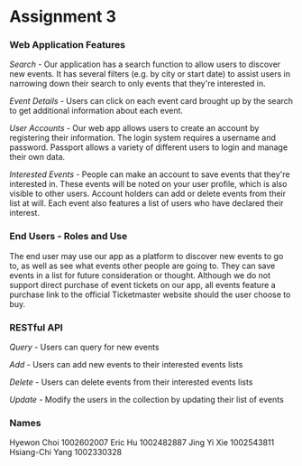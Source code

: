 # Assignment 3
### Web Application Features
*Search* - Our application has a search function to allow users to discover new events. It has several filters (e.g. by city or start date) to assist users in narrowing down their search to only events that they're interested in.

*Event Details* - Users can click on each event card brought up by the search to get additional information about each event.

*User Accounts* -
Our web app allows users to create an account by registering their information. The login system requires a username and password. Passport allows a variety of different users to login and manage their own data.

*Interested Events* - People can make an account to save events that they're interested in. These events will be noted on your user profile, which is also visible to other users. Account holders can add or delete events from their list at will. Each event also features a list of users who have declared their interest.

### End Users - Roles and Use
The end user may use our app as a platform to discover new events to go to, as well as see what events other people are going to. They can save events in a list for future consideration or thought. Although we do not support direct purchase of event tickets on our app, all events feature a purchase link to the official Ticketmaster website should the user choose to buy.

### RESTful API
*Query* - Users can query for new events

*Add* - Users can add new events to their interested events lists

*Delete* - Users can delete events from their interested events lists

*Update* - Modify the users in the collection by updating their list of events



### Names
Hyewon Choi 1002602007
Eric Hu 1002482887
Jing Yi Xie 1002543811
Hsiang-Chi Yang 1002330328
